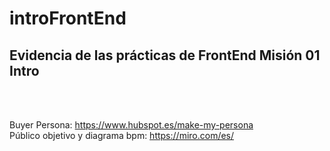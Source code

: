# introFrontEnd
## Evidencia de las prácticas de FrontEnd Misión 01 Intro 
<br />
<br />


Buyer Persona: https://www.hubspot.es/make-my-persona  <br />
Público objetivo y diagrama bpm: https://miro.com/es/
